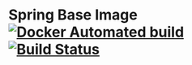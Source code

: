 # Spring Base Image [![Docker Automated build](https://img.shields.io/docker/automated/jrottenberg/ffmpeg.svg)](https://hub.docker.com/r/rashpile/springimage/) [![Build Status](https://travis-ci.com/rashpile/springimage.svg?branch=master)](https://travis-ci.com/rashpile/springimage)
